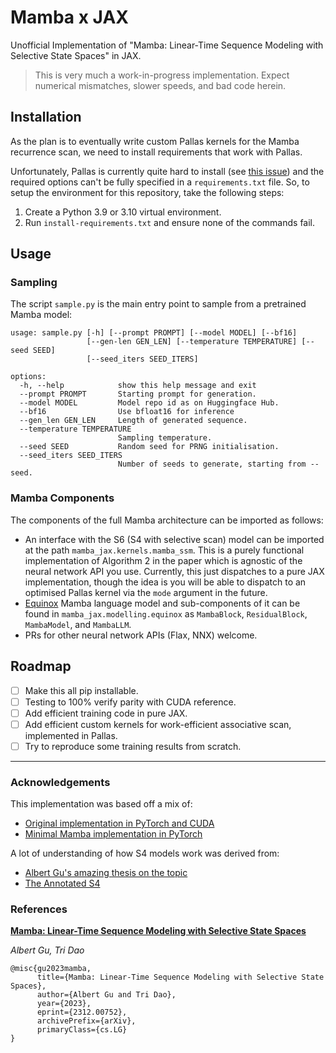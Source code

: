 # Mamba x JAX
Unofficial Implementation of "Mamba: Linear-Time Sequence Modeling with
Selective State Spaces" in JAX.

> This is very much a work-in-progress implementation. Expect numerical
> mismatches, slower speeds, and bad code herein.

## Installation

As the plan is to eventually write custom Pallas kernels for the Mamba
recurrence scan, we need to install requirements that work with Pallas.

Unfortunately, Pallas is currently quite hard to install (see [this
issue](https://github.com/google/jax/issues/18603)) and the required options
can't be fully specified in a `requirements.txt` file. So, to setup the
environment for this repository, take the following steps:
1. Create a Python 3.9 or 3.10 virtual environment.
2. Run `install-requirements.txt` and ensure none of the commands fail.

## Usage

### Sampling
The script `sample.py` is the main entry point to sample from a pretrained
Mamba model:
```
usage: sample.py [-h] [--prompt PROMPT] [--model MODEL] [--bf16]
                 [--gen-len GEN_LEN] [--temperature TEMPERATURE] [--seed SEED]
                 [--seed_iters SEED_ITERS]

options:
  -h, --help            show this help message and exit
  --prompt PROMPT       Starting prompt for generation.
  --model MODEL         Model repo id as on Huggingface Hub.
  --bf16                Use bfloat16 for inference
  --gen_len GEN_LEN     Length of generated sequence.
  --temperature TEMPERATURE
                        Sampling temperature.
  --seed SEED           Random seed for PRNG initialisation.
  --seed_iters SEED_ITERS
                        Number of seeds to generate, starting from --seed.
```

### Mamba Components

The components of the full Mamba architecture can be imported as follows:
- An interface with the S6 (S4 with selective scan) model can be imported at the
path `mamba_jax.kernels.mamba_ssm`. This is a purely functional implementation
of Algorithm 2 in the paper which is agnostic of the neural network API you
use.  Currently, this just dispatches to a pure JAX implementation, though the
idea is you will be able to dispatch to an optimised Pallas kernel via the
`mode` argument in the future.
- [Equinox](https://github.com/patrick-kidger/equinox) Mamba language model and
sub-components of it can be found in `mamba_jax.modelling.equinox` as
`MambaBlock`, `ResidualBlock`, `MambaModel`, and `MambaLLM`.
- PRs for other neural network APIs (Flax, NNX) welcome.

## Roadmap
- [ ] Make this all pip installable.
- [ ] Testing to 100% verify parity with CUDA reference.
- [ ] Add efficient training code in pure JAX.
- [ ] Add efficient custom kernels for work-efficient associative scan, implemented in Pallas.
- [ ] Try to reproduce some training results from scratch.

---

### Acknowledgements

This implementation was based off a mix of:
- [Original implementation in PyTorch and CUDA](https://github.com/state-spaces/mamba)
- [Minimal Mamba implementation in PyTorch](https://github.com/johnma2006/mamba-minimal)

A lot of understanding of how S4 models work was derived from:
- [Albert Gu's amazing thesis on the topic](https://stacks.stanford.edu/file/druid:mb976vf9362/gu_dissertation-augmented.pdf)
- [The Annotated S4](https://srush.github.io/annotated-s4/)

### References

[**Mamba: Linear-Time Sequence Modeling with Selective State Spaces**](https://arxiv.org/abs/2312.00752)

*Albert Gu, Tri Dao*
```
@misc{gu2023mamba,
      title={Mamba: Linear-Time Sequence Modeling with Selective State Spaces},
      author={Albert Gu and Tri Dao},
      year={2023},
      eprint={2312.00752},
      archivePrefix={arXiv},
      primaryClass={cs.LG}
}
```
